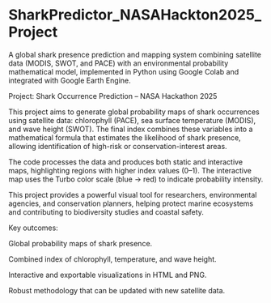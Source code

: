 # SharkPredictor_NASAHackton2025_Project
A global shark presence prediction and mapping system combining satellite data (MODIS, SWOT, and PACE) with an environmental probability mathematical model, implemented in Python using Google Colab and integrated with Google Earth Engine.

Project: Shark Occurrence Prediction – NASA Hackathon 2025

This project aims to generate global probability maps of shark occurrences using satellite data: chlorophyll (PACE), sea surface temperature (MODIS), and wave height (SWOT). The final index combines these variables into a mathematical formula that estimates the likelihood of shark presence, allowing identification of high-risk or conservation-interest areas.

The code processes the data and produces both static and interactive maps, highlighting regions with higher index values (0–1). The interactive map uses the Turbo color scale (blue → red) to indicate probability intensity.

This project provides a powerful visual tool for researchers, environmental agencies, and conservation planners, helping protect marine ecosystems and contributing to biodiversity studies and coastal safety.

Key outcomes:

Global probability maps of shark presence.

Combined index of chlorophyll, temperature, and wave height.

Interactive and exportable visualizations in HTML and PNG.

Robust methodology that can be updated with new satellite data.
